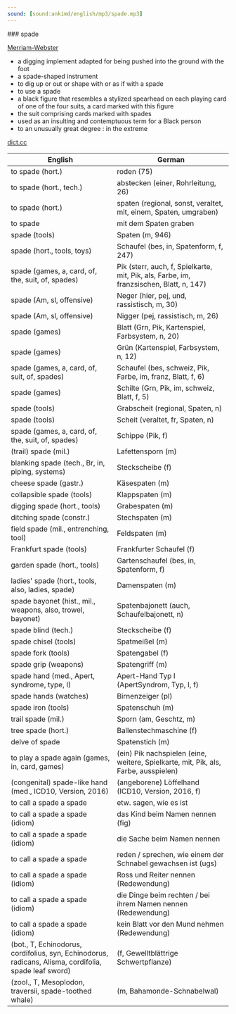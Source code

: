 ```yaml
---
sound: [sound:ankimd/english/mp3/spade.mp3]
---
```


\### spade

[Merriam-Webster](https://www.merriam-webster.com/dictionary/spade)

- a digging implement adapted for being pushed into the ground with the foot
- a spade-shaped instrument
- to dig up or out or shape with or as if with a spade
- to use a spade
- a black figure that resembles a stylized spearhead on each playing card of one of the four suits, a card marked with this figure
- the suit comprising cards marked with spades
- used as an insulting and contemptuous term for a Black person
- to an unusually great degree : in the extreme

[dict.cc](https://www.dict.cc/spade)

| English        | German       |
| -------------- | ------------ |
| to spade (hort.) | roden (75) |
| to spade (hort., tech.) | abstecken (einer, Rohrleitung, 26) |
| to spade (hort.) | spaten (regional, sonst, veraltet, mit, einem, Spaten, umgraben) |
| to spade | mit dem Spaten graben |
| spade (tools) | Spaten (m, 946) |
| spade (hort., tools, toys) | Schaufel (bes, in, Spatenform, f, 247) |
| spade (games, a, card, of, the, suit, of, spades) | Pik (sterr, auch, f, Spielkarte, mit, Pik, als, Farbe, im, franzsischen, Blatt, n, 147) |
| spade (Am, sl, offensive) | Neger (hier, pej, und, rassistisch, m, 30) |
| spade (Am, sl, offensive) | Nigger (pej, rassistisch, m, 26) |
| spade (games) | Blatt (Grn, Pik, Kartenspiel, Farbsystem, n, 20) |
| spade (games) | Grün (Kartenspiel, Farbsystem, n, 12) |
| spade (games, a, card, of, suit, of, spades) | Schaufel (bes, schweiz, Pik, Farbe, im, franz, Blatt, f, 6) |
| spade (games) | Schilte (Grn, Pik, im, schweiz, Blatt, f, 5) |
| spade (tools) | Grabscheit (regional, Spaten, n) |
| spade (tools) | Scheit (veraltet, fr, Spaten, n) |
| spade (games, a, card, of, the, suit, of, spades) | Schippe (Pik, f) |
| (trail) spade (mil.) | Lafettensporn (m) |
| blanking spade (tech., Br, in, piping, systems) | Steckscheibe (f) |
| cheese spade (gastr.) | Käsespaten (m) |
| collapsible spade (tools) | Klappspaten (m) |
| digging spade (hort., tools) | Grabespaten (m) |
| ditching spade (constr.) | Stechspaten (m) |
| field spade (mil., entrenching, tool) | Feldspaten (m) |
| Frankfurt spade (tools) | Frankfurter Schaufel (f) |
| garden spade (hort., tools) | Gartenschaufel (bes, in, Spatenform, f) |
| ladies' spade (hort., tools, also, ladies, spade) | Damenspaten (m) |
| spade bayonet (hist., mil., weapons, also, trowel, bayonet) | Spatenbajonett (auch, Schaufelbajonett, n) |
| spade blind (tech.) | Steckscheibe (f) |
| spade chisel (tools) | Spatmeißel (m) |
| spade fork (tools) | Spatengabel (f) |
| spade grip (weapons) | Spatengriff (m) |
| spade hand (med., Apert, syndrome, type, I) | Apert-Hand Typ I (ApertSyndrom, Typ, I, f) |
| spade hands (watches) | Birnenzeiger (pl) |
| spade iron (tools) | Spatenschuh (m) |
| trail spade (mil.) | Sporn (am, Geschtz, m) |
| tree spade (hort.) | Ballenstechmaschine (f) |
| delve of spade | Spatenstich (m) |
| to play a spade again (games, in, card, games) | (ein) Pik nachspielen (eine, weitere, Spielkarte, mit, Pik, als, Farbe, ausspielen) |
| (congenital) spade-like hand (med., ICD10, Version, 2016) | (angeborene) Löffelhand (ICD10, Version, 2016, f) |
| to call a spade a spade | etw. sagen, wie es ist |
| to call a spade a spade (idiom) | das Kind beim Namen nennen (fig) |
| to call a spade a spade (idiom) | die Sache beim Namen nennen |
| to call a spade a spade | reden / sprechen, wie einem der Schnabel gewachsen ist (ugs) |
| to call a spade a spade (idiom) | Ross und Reiter nennen (Redewendung) |
| to call a spade a spade (idiom) | die Dinge beim rechten / bei ihrem Namen nennen (Redewendung) |
| to call a spade a spade (idiom) | kein Blatt vor den Mund nehmen (Redewendung) |
|  (bot., T, Echinodorus, cordifolius, syn, Echinodorus, radicans, Alisma, cordifolia, spade leaf sword) |  (f, Gewelltblättrige Schwertpflanze) |
|  (zool., T, Mesoplodon, traversii, spade-toothed whale) |  (m, Bahamonde-Schnabelwal) |
